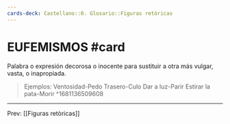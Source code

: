 ```yaml
---
cards-deck: Castellano::0. Glosario::Figuras retóricas
---
```


# EUFEMISMOS #card
Palabra o expresión decorosa o inocente para sustituir a otra más vulgar, vasta, o inapropiada.  

>Ejemplos: 
>Ventosidad-Pedo 
>Trasero-Culo 
>Dar a luz-Parir 
>Estirar la pata-Morir 
^1681136509608

___
Prev: [[Figuras retòricas]]
